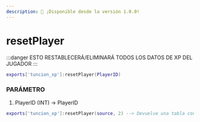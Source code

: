 ```yaml
---
description: 🔧 ¡Disponible desde la versión 1.0.0!
---
```


# resetPlayer

:::danger
ESTO RESTABLECERÁ/ELIMINARÁ TODOS LOS DATOS DE XP DEL JUGADOR
:::

```lua title="Export Syntax"
exports['tuncion_xp']:resetPlayer(PlayerID)
```

### PARÁMETRO

1. PlayerID <span className="color-blue">(INT)</span> <span className="color-orange">-> PlayerID</span>

```lua
exports['tuncion_xp']:resetPlayer(source, 2) --> Devuelve una tabla con información
```